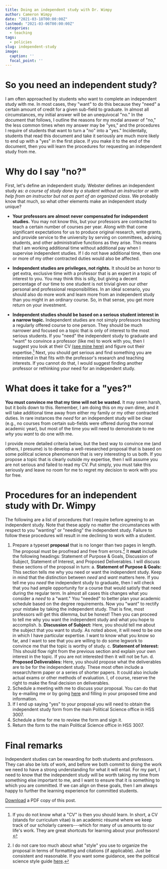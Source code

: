 ```yaml
---
title: Doing an independent study with Dr. Wimpy
author: Cameron Wimpy
date: "2021-03-18T00:00:00Z"
lastmod: "2021-03-06T00:00:00Z"
categories:
  - teaching
tags:
  - policies
slug: independent-study
image:
  caption: ''
  focal_point: ''
---
```


# So you need an independent study? 

I am often approached by students who want to complete an independent study with me. In most cases, they "want" to do this because they "need" a certain amount of credit for a given sub-field to graduate. In almost all circumstances, my initial answer will be an unequivocal "no." In the document that follows, I outline the reasons for my modal answer of "no," the less common times when my answer may be "yes," and the procedures I require of students that want to turn a "no" into a "yes." Incidentally, students that read this document and take it seriously are much more likely to end up with a "yes" in the first place. If you make it to the end of the document, then you will learn the procedures for requesting an independent study from me. 

# Why do I say "no?"

First, let's define an independent study. Webster defines an independent study as: _a course of study done by a student without an instructor or with help from an instructor but not as part of an organized class_. We probably know that much, so what other elements make an independent study unique? 

- **Your professors are almost never compensated for independent studies.** You may not know this, but your professors are contracted to teach a certain number of courses per year. Along with that come significant expectations for us to produce original research, write grants, and provide service to the university by serving on committees, advising students, and other administrative functions as they arise. This means that I am working additional time without additional pay when I supervise independent studies. If I do not have additional time, then one or more of my other contracted duties would also be affected. 

- **Independent studies are privileges, not rights.** It should be an honor to get extra, exclusive time with a professor that is an expert in a topic of interest to you. You may think this is silly, but giving a decent percentage of our time to one student is not trivial given our other personal and professional responsibilities. In an ideal scenario, you should also do more work and learn more from an independent study than you might in an ordinary course. So, in that sense, you get more return on your investment.

- **Independent studies should be based on a serious student interest in a narrow topic.** Independent studies are not simply professors teaching a regularly offered course to one person. They should be much narrower and focused on a topic that is only of interest to the most serious students. If you "need" the independent study to graduate and "want" to convince a professor (like me) to work with you, then I suggest you look at their CV [(see mine here)](https://cwimpy.com/files/cv-wimpy.pdf) and figure out their expertise.[^1] Next, you should get serious and find something you are interested in that fits with the professor's research and teaching interests. If you cannot do that, I would suggest finding another professor or rethinking your need for an independent study. 

[^1]: If you do not know what a "CV" is then you should learn. In short, a CV (stands for curriculum vitae) is an academic résumé where we keep track of our scholarly careers---which for many of us amounts to our life's work. They are great shortcuts for learning about your professors!

# What does it take for a "yes?"

**You must convince me that my time will not be wasted.** It may seem harsh, but it boils down to this. Remember, I am doing this on my own dime, and it will take additional time away from either my family or my other contracted duties. In rare instances the _need_ for an independent study will be clear (e.g., no courses from certain sub-fields were offered during the normal academic year), but most of the time you will need to demonstrate to me _why_ you _want_ to do one with me. 

I provide more detailed criteria below, but the best way to convince me (and others, I presume) is to develop a well-researched proposal that is based on some political science phenomenon that is very interesting to us both. If you propose a topic that is clearly outside my expertise, then I will assume you are not serious and failed to read my CV. Put simply, you must take this seriously and leave no room for me to regret my decision to work with you for free.

# Procedures for an independent study with Dr. Wimpy

The following are a list of procedures that I require before agreeing to an independent study. Note that these apply no matter the circumstances with respect to you "wanting" or "needing" the independent study. Failure to follow these procedures will result in me declining to work with a student. 

1. Prepare a typeset **proposal** that is no longer than two pages in length. The proposal must be proofread and free from errors.[^2] It **must** include the following headings: Statement of Purpose & Goals, Discussion of Subject, Statement of Interest, and Proposed Deliverables. I will discuss these sections of the proposal in turn:
    a. **Statement of Purpose & Goals:** This section tells me why you need or want the independent study. Keep in mind that the distinction between _need_ and _want_ matters here. If you tell me you _need_ the independent study to graduate, then I will check that you had ample opportunity for a course that would satisfy that need during the regular term. In almost all cases this changes what you consider a _need_ to a "want." You "needed" to better plan your academic schedule based on the degree requirements. Now you "want" to rectify your mistake by taking the independent study. That is fine, most professors will get this dilemma, but be honest! Then you can proceed to tell me why you want the independent study and what you hope to accomplish. 
    b. **Discussion of Subject:** Here, you should tell me about the subject that you want to study. As noted above, it will need to be one in which I have particular expertise. I want to know what you know so far, and I want to see that you are willing to do some legwork to convince me that the topic is worthy of study. 
    c. **Statement of Interest:** This should flow right from the previous section and explain your own interest in the topic. If you are not interested then it will not be fun.
    d. **Proposed Deliverables:** Here, you should propose what the deliverables are to be for the independent study. These most often include a research/term paper or a series of shorter papers. It could also include actual exams or other methods of evaluation. I, of course, reserve the right to make the final decision on deliverables.
2. Schedule a meeting with me to discuss your proposal. You can do that by e-mailing me or by going [here](https://calendly.com/cwimpy/meeting-with-dr-wimpy) and filling in your proposed time and information. 
3. If I end up saying "yes" to your proposal you will need to obtain the independent study form from the main Political Science office in HSS 3007. 
4. Schedule a time for me to review the form and sign it. 
5. Return the form to the main Political Science office in HSS 3007. 

[^2]: I do not care too much about what "style" you use to organize the proposal in terms of formatting and citations (if applicable). Just be consistent and reasonable. If you want some guidance, see the political science style guide [here](https://mk0apsaconnectbvy6p6.kinstacdn.com/wp-content/uploads/sites/43/2018/11/Style-Manual-for-Political-Science-2018.pdf).

# Final remarks

Independent studies can be rewarding for both students and professors. They can also be lots of work, and before we both commit to doing the work we need to have a strong understanding for what it will entail. For my part, I need to know that the independent study will be worth taking my time from something else important to me, and I want to ensure that it is something to which you are committed. If we can align on these goals, then I am always happy to further the learning experience for committed students. 

[Download](http://cwimpy.com/uploads/Independent-Study.pdf) a PDF copy of this post.
